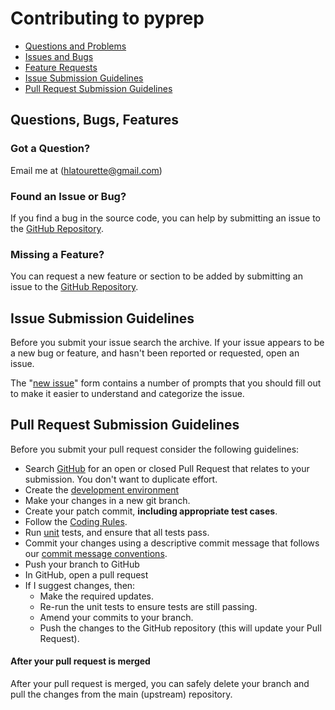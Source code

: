 # Contributing to pyprep

* [Questions and Problems](#questions)
* [Issues and Bugs](#issue)
* [Feature Requests](#feature)
* [Issue Submission Guidelines](#submit)
* [Pull Request Submission Guidelines](#submit-pr)

## <a name="requests"></a> Questions, Bugs, Features

### <a name="questions"></a> Got a Question?

Email me at (hlatourette@gmail.com)

### <a name="issue"></a> Found an Issue or Bug?

If you find a bug in the source code, you can help by submitting an issue to the
[GitHub Repository][github].

### <a name="feature"></a> Missing a Feature?

You can request a new feature or section to be added by submitting an issue to the [GitHub Repository][github-issues].

## <a name="submit"></a> Issue Submission Guidelines
Before you submit your issue search the archive. If your issue appears to be a new bug or feature, and hasn't been reported or requested, open an issue.

The "[new issue][github-new-issue]" form contains a number of prompts that you should fill out to
make it easier to understand and categorize the issue.

## <a name="submit-pr"></a> Pull Request Submission Guidelines
Before you submit your pull request consider the following guidelines:

* Search [GitHub][github-pulls] for an open or closed Pull Request
  that relates to your submission. You don't want to duplicate effort.
* Create the [development environment][developers.setup]
* Make your changes in a new git branch.
* Create your patch commit, **including appropriate test cases**.
* Follow the [Coding Rules][developers.rules].
* Run [unit][developers.tests-unit] tests, and ensure that all tests pass.
* Commit your changes using a descriptive commit message that follows our
  [commit message conventions][developers.commits].
* Push your branch to GitHub
* In GitHub, open a pull request
* If I suggest changes, then:
  * Make the required updates.
  * Re-run the unit tests to ensure tests are still passing.
  * Amend your commits to your branch.
  * Push the changes to the GitHub repository (this will update your Pull Request).

#### After your pull request is merged

After your pull request is merged, you can safely delete your branch and pull the changes
from the main (upstream) repository.


[coc]: CODE_OF_CONDUCT.md
[developers]: DEVELOPERS.md
[developers.commits]: DEVELOPERS.md#commits
[developers.documentation]: DEVELOPERS.md#documentation
[developers.rules]: DEVELOPERS.md#rules
[developers.setup]: DEVELOPERS.md#setup
[developers.tests-unit]: DEVELOPERS.md#unit-tests
[github-issues]: https://github.com/hlatourette/study/issues
[github-new-issue]: https://github.com/hlatourette/study/issues/new
[github-pulls]: https://github.com/hlatourette/study/pulls
[github]: https://github.com/hlatourette/study
